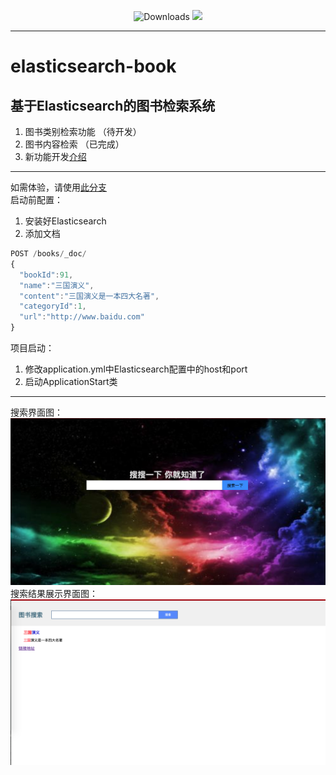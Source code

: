 <p align="center">
  <img src="https://img.shields.io/badge/Spring%20Boot-2.0.2-blue.svg" alt="Downloads">
  <img src="https://img.shields.io/badge/elasticsearch--book-1.0.0-green.svg">
</p>  
   
---   
# elasticsearch-book 

**基于Elasticsearch的图书检索系统**  
---
1. 图书类别检索功能 （待开发）   
2. 图书内容检索  （已完成） 
3. 新功能开发[介绍](https://github.com/tinet-shenjg/elasticsearch-book/blob/master/Feature-job.md)   
---

如需体验，请使用[此分支](https://github.com/tinet-shenjg/elasticsearch-book/tree/relase-1.0.0)    
启动前配置：
1. 安装好Elasticsearch
2. 添加文档
```javascript
POST /books/_doc/
{
  "bookId":91,
  "name":"三国演义",
  "content":"三国演义是一本四大名著",
  "categoryId":1,
  "url":"http://www.baidu.com"
}
```
项目启动： 
1. 修改application.yml中Elasticsearch配置中的host和port
2. 启动ApplicationStart类 
---
搜索界面图：  
![avatar](https://github.com/tinet-shenjg/elasticsearch-book/blob/master/src/main/resources/static/image/index.png)  
搜索结果展示界面图：  
![avatar](https://github.com/tinet-shenjg/elasticsearch-book/blob/master/src/main/resources/static/image/main.png)

